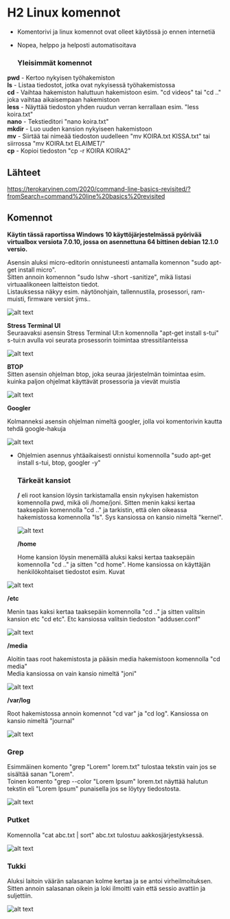 # H2 Linux komennot #

- Komentorivi ja linux komennot ovat olleet käytössä jo ennen internetiä
- Nopea, helppo ja helposti automatisoitava

  ### Yleisimmät komennot ###
**pwd** - Kertoo nykyisen työhakemiston  
**ls** - Listaa tiedostot, jotka ovat nykyisessä työhakemistossa  
**cd** - Vaihtaa hakemiston haluttuun hakemistoon esim. "cd videos" tai "cd .." joka vaihtaa aikaisempaan hakemistoon  
**less** - Näyttää tiedoston yhden ruudun verran kerrallaan esim. "less koira.txt"  
**nano** - Tekstieditori "nano koira.txt"  
**mkdir** - Luo uuden kansion nykyiseen hakemistoon  
**mv** - Siirtää tai nimeää tiedoston uudelleen "mv KOIRA.txt KISSA.txt" tai siirrossa "mv KOIRA.txt ELAIMET/"  
**cp** - Kopioi tiedoston "cp -r KOIRA KOIRA2"  

## Lähteet ##

https://terokarvinen.com/2020/command-line-basics-revisited/?fromSearch=command%20line%20basics%20revisited

## Komennot ##

**Käytin tässä raportissa Windows 10 käyttöjärjestelmässä pyörivää virtualbox versiota 7.0.10, jossa on asennettuna 64 bittinen debian 12.1.0 versio.**

Asensin aluksi micro-editorin onnistuneesti antamalla komennon "sudo apt-get install micro".  
Sitten annoin komennon "sudo lshw -short -sanitize", mikä listasi virtuaalikoneen laitteiston tiedot.  
Listauksessa näkyy esim. näytönohjain, tallennustila, prosessori, ram-muisti, firmware versiot ÿms..

 ![alt text](https://github.com/faltjon/linuxkurssi/blob/main/h2/Laitteiston-tiedot.png " ")

**Stress Terminal UI**  
 Seuraavaksi asensin Stress Terminal UI:n komennolla "apt-get install s-tui"  
 s-tui:n avulla voi seurata prosessorin toimintaa stressitilanteissa

  ![alt text](https://github.com/faltjon/linuxkurssi/blob/main/h2/s-tui.png " ")  

**BTOP**  
  Sitten asensin ohjelman btop, joka seuraa järjestelmän toimintaa esim. kuinka paljon ohjelmat käyttävät prosessoria ja vievät muistia

  ![alt text](https://github.com/faltjon/linuxkurssi/blob/main/h2/btop.png " ")  

  **Googler**  

  Kolmanneksi asensin ohjelman nimeltä googler, jolla voi komentorivin kautta tehdä google-hakuja

  
 ![alt text](https://github.com/faltjon/linuxkurssi/blob/main/h2/googler.png " ")  

 * Ohjelmien asennus yhtäaikaisesti onnistui komennolla "sudo apt-get install s-tui, btop, googler -y"

   ### Tärkeät kansiot ###

   **/** eli root kansion löysin tarkistamalla ensin nykyisen hakemiston komennolla pwd, mikä oli /home/joni. Sitten menin kaksi kertaa taaksepäin komennolla "cd .." ja tarkistin, että olen oikeassa hakemistossa komennolla "ls". Sys kansiossa on kansio nimeltä "kernel".

   ![alt text](https://github.com/faltjon/linuxkurssi/blob/main/h2/kernel.png " ")

   **/home**

   Home kansion löysin menemällä aluksi kaksi kertaa taaksepäin komennolla "cd .." ja sitten "cd home".
   Home kansiossa on käyttäjän henkilökohtaiset tiedostot esim. Kuvat
   
  ![alt text](https://github.com/faltjon/linuxkurssi/blob/main/h2/home.png " ")

   **/etc**

   Menin taas kaksi kertaa taaksepäin komennolla "cd .." ja sitten valitsin kansion etc "cd etc".
   Etc kansiossa valitsin tiedoston "adduser.conf"

   ![alt text](https://github.com/faltjon/linuxkurssi/blob/main/h2/adduser-conf.png " ")

  **/media**

  Aloitin taas root hakemistosta ja pääsin media hakemistoon komennolla "cd media"  
  Media kansiossa on vain kansio nimeltä "joni"

   ![alt text](https://github.com/faltjon/linuxkurssi/blob/main/h2/media.png " ")
   
  **/var/log**

  Root hakemistossa annoin komennot "cd var" ja "cd log". Kansiossa on kansio nimeltä "journal" 

  ![alt text](https://github.com/faltjon/linuxkurssi/blob/main/h2/log.png " ")

  ### Grep ###

  Esimmäinen komento "grep "Lorem" lorem.txt" tulostaa tekstin vain jos se sisältää sanan "Lorem".  
  Toinen komento "grep --color "Lorem Ipsum" lorem.txt näyttää halutun tekstin eli "Lorem Ipsum" punaisella jos se löytyy tiedostosta. 

 ![alt text](https://github.com/faltjon/linuxkurssi/blob/main/h2/grep.png " ")

  ### Putket ###

  Komennolla "cat abc.txt | sort" abc.txt tulostuu aakkosjärjestyksessä.

  ![alt text](https://github.com/faltjon/linuxkurssi/blob/main/h2/pipe1.png " ")

### Tukki ###

Aluksi laitoin väärän salasanan kolme kertaa ja se antoi virheilmoituksen.  
Sitten annoin salasanan oikein ja loki ilmoitti vain että sessio avattiin ja suljettiin.

![alt text](https://github.com/faltjon/linuxkurssi/blob/main/h2/journal-log.png " ")
  

   
